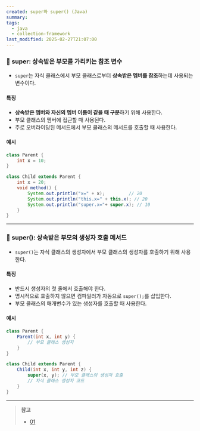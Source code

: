 ```yaml
---
created: super와 super() (Java)
summary: 
tags:
  - java
  - collection-framework
last_modified: 2025-02-27T21:07:00
---
```

### 🍪 super: 상속받은 부모를 가리키는 참조 변수
- `super`는 자식 클래스에서 부모 클래스로부터 **상속받은 멤버를 참조**하는데 사용되는 변수이다.
#### 특징
- **상속받은 멤버와 자신의 멤버 이름이 같을 때 구분**하기 위해 사용한다.
- 부모 클래스의 멤버에 접근할 때 사용된다.
- 주로 오버라이딩된 메서드에서 부모 클래스의 메서드를 호출할 때 사용한다.
#### 예시
```java
class Parent {
    int x = 10;
}

class Child extends Parent {
    int x = 20;
    void method() {
        System.out.println("x=" + x);         // 20
        System.out.println("this.x=" + this.x); // 20
        System.out.println("super.x="+ super.x); // 10
    }
}
```
---
### 🍪 super(): 상속받은 부모의 생성자 호출 메서드
- `super()`는 자식 클래스의 생성자에서 부모 클래스의 생성자를 호출하기 위해 사용한다.
#### 특징
- 반드시 생성자의 첫 줄에서 호출해야 한다.
- 명시적으로 호출하지 않으면 컴파일러가 자동으로 `super();`를 삽입한다.
- 부모 클래스의 매개변수가 있는 생성자를 호출할 때 사용한다.
#### 예시
```java
class Parent {
    Parent(int x, int y) {
        // 부모 클래스 생성자
    }
}

class Child extends Parent {
    Child(int x, int y, int z) {
        super(x, y); // 부모 클래스의 생성자 호출
        // 자식 클래스 생성자 코드
    }
}
```
---
>**참고**
> - [01](https://velog.io/@rhdmstj17/java.-super%EC%99%80-super-%EC%99%84%EB%B2%BD%ED%95%98%EA%B2%8C-%EC%9D%B4%ED%95%B4%ED%95%98%EA%B8%B0)

